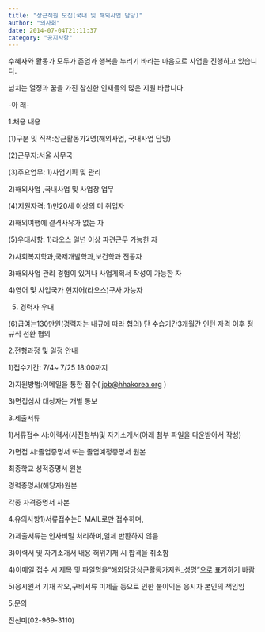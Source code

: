 ```yaml
---
title: "상근직원 모집(국내 및 해외사업 담당)"
author: "의사회"
date: 2014-07-04T21:11:37
category: "공지사항"
---
```


수혜자와 활동가 모두가 존엄과 행복을 누리기 바라는 마음으로 사업을 진행하고 있습니다.

넘치는 열정과 꿈을 가진 참신한 인재들의 많은 지원 바랍니다.

-아 래-

1.채용 내용

(1)구분 및 직책:상근활동가2명(해외사업, 국내사업 담당)

(2)근무지:서울 사무국

(3)주요업무: 1)사업기획 및 관리

2)해외사업 ,국내사업 및 사업장 업무

(4)지원자격: 1)만20세 이상의 미 취업자

2)해외여행에 결격사유가 없는 자

(5)우대사항: 1)라오스 일년 이상 파견근무 가능한 자

2)사회복지학과,국제개발학과,보건학과 전공자

3)해외사업 관리 경험이 있거나 사업계획서 작성이 가능한 자

4)영어 및 사업국가 현지어(라오스)구사 가능자

5) 경력자 우대

(6)급여는130만원(경력자는 내규에 따라 협의) 단 수습기간3개월간 인턴 자격 이후 정규직 전환 협의

2.전형과정 및 일정 안내

1)접수기간: 7/4~ 7/25 18:00까지

2)지원방법:이메일을 통한 접수( job@hhakorea.org )

3)면접심사 대상자는 개별 통보

3.제출서류

1)서류접수 시:이력서(사진첨부)및 자기소개서(아래 첨부 파일을 다운받아서 작성)

2)면접 시:졸업증명서 또는 졸업예정증명서 원본

최종학교 성적증명서 원본

경력증명서(해당자)원본

각종 자격증명서 사본

4.유의사항1)서류접수는E-MAIL로만 접수하며,

2)제출서류는 인사비밀 처리하며,일체 반환하지 않음

3)이력서 및 자기소개서 내용 허위기재 시 합격을 취소함

4)이메일 접수 시 제목 및 파일명을“해외담당상근활동가지원_성명”으로 표기하기 바람

5)응시원서 기재 착오,구비서류 미제출 등으로 인한 불이익은 응시자 본인의 책임임

5.문의

진선미(02-969-3110)
